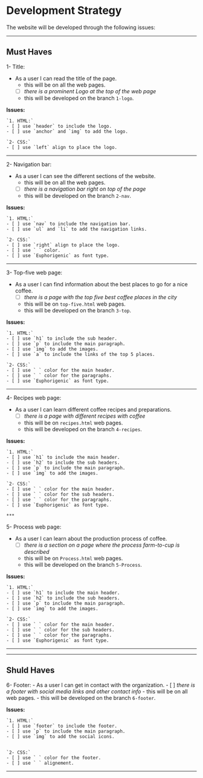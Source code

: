 # Development Strategy

The website will be developed through the following issues:

***
## Must Haves

1- Title:
- As a user I can read the title of the page.
  - this will be on all the web pages.
  - [ ] _there is a prominent Logo at the top of the web page_
  - this will be developed on the branch `1-logo`.

**Issues:**

    `1. HTML:`
    - [ ] use `header` to include the logo.
    - [ ] use `anchor` and `img` to add the logo.
 
    `2- CSS:`
    - [ ] use `left` align to place the logo.
    
***
2- Navigation bar:
- As a user I can see the different sections of the website.
  - this will be on all the web pages.
  - [ ] _there is a navigation bar right on top of the page_
  - this will be developed on the branch `2-nav`.

**Issues:**

    `1. HTML:`
    - [ ] use `nav` to include the navigation bar.
    - [ ] use `ul` and `li` to add the navigation links.
 
    `2- CSS:`
    - [ ] use `right` align to place the logo.
    - [ ] use ` ` color.
    - [ ] use `Euphorigenic` as font type.

  ***

3-  Top-five web page:
- As a user I can find information about the best places to go for a
nice coffee.
  - [ ] _there is a page with the top five best coffee places in the city_
  - this will be on `top-five.html` web pages.
  - this will be developed on the branch `3-top`.

**Issues:**

    `1. HTML:`
    - [ ] use `h1` to include the sub header.
    - [ ] use `p` to include the main paragraph.
    - [ ] use `img` to add the images.
    - [ ] use `a` to include the links of the top 5 places.
 
    `2- CSS:`
    - [ ] use ` ` color for the main header.
    - [ ] use ` ` color for the paragraphs.
    - [ ] use `Euphorigenic` as font type.

***

4-  Recipes web page:
- As a user I can learn different coffee recipes and preparations.
  - [ ] _there is a page with different recipes with coffee_
  - this will be on `recipes.html` web pages.
  - this will be developed on the branch `4-recipes`.

**Issues:**

    `1. HTML:`
    - [ ] use `h1` to include the main header.
    - [ ] use `h2` to include the sub headers.
    - [ ] use `p` to include the main paragraph.
    - [ ] use `img` to add the images.
 
    `2- CSS:`
    - [ ] use ` ` color for the main header.
    - [ ] use ` ` color for the sub headers.
    - [ ] use ` ` color for the paragraphs.
    - [ ] use `Euphorigenic` as font type.

    ***

5-  Process web page:
- As a user I can learn about the production process of coffee.
  - [ ] _there is a section on a page where the process farm-to-cup is
         described_
  - this will be on `Process.html` web pages.
  - this will be developed on the branch `5-Process`.

**Issues:**

    `1. HTML:`
    - [ ] use `h1` to include the main header.
    - [ ] use `h2` to include the sub headers.
    - [ ] use `p` to include the main paragraph.
    - [ ] use `img` to add the images.
 
    `2- CSS:`
    - [ ] use ` ` color for the main header.
    - [ ] use ` ` color for the sub headers.
    - [ ] use ` ` color for the paragraphs.
    - [ ] use `Euphorigenic` as font type.


***
***

## Shuld Haves

  6-  Footer:
    - As a user I can get in contact with the organization.
      - [ ] _there is a footer with social media links and other contact info_
      - this will be on all web pages.
      - this will be developed on the branch `6-footer`.

**Issues:**

    `1. HTML:`
    - [ ] use `footer` to include the footer.
    - [ ] use `p` to include the main paragraph.
    - [ ] use `img` to add the social icons.

 
    `2- CSS:`
    - [ ] use ` ` color for the footer.
    - [ ] use ` ` alignement.

***